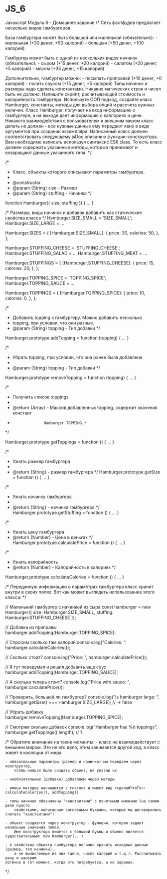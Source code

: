 # JS_6
Javascript
Модуль 6 - Домашнее задание
/* 
  Сеть фастфудов предлагает несколько видов гамбургеров. 
  
  База гамбургера может быть большой или маленькой (обязательно):
	- маленькая (+30 денег, +50 калорий)
	- большая (+50 денег, +100 калорий)
	
  Гамбургер может быть с одной из нескольких видов начинок (обязательно):
	- сыром (+15 денег, +20 калорий)
	- салатом (+20 денег, +5 калорий)
	- мясом (+35 денег, +15 калорий)
	
  Дополнительно, гамбургер можно: 
	- посыпать приправой (+10 денег, +0 калорий) 
	- полить соусом (+15 денег, +5 калорий)
  Типы начинок и размеры надо сделать константами. Никаких магических строк 
  и чисел быть не должно.
  Напишите скрипт, расчитывающий стоимость и калорийность гамбургера. 
  Используте ООП подход, создайте класс Hamburger, константы, методы 
  для выбора опций и рассчета нужных величин. 
  Класс Hamburger, получает на вход информацию о гамбургере, а на выходе 
  дает информацию о каллориях и цене. Никакого взаимодействия с пользователем 
  и внешним миром класс делать не должен - все нужные данные ему передают явно
  в виде аргументов при создании экземпляра. 
  Написанный класс должен соответствовать следующему jsDoc описанию функции-конструктора.
  Вам необходимо написать используя синтаксис ES6 class. То есть класс должен содержать 
  указанные методы, которые принимают и возвращают данные указанного типа.
*/

/*
* Класс, объекты которого описывают параметры гамбургера. 
* 
* @constructor
* @param {String} size - Размер
* @param {String} stuffing - Начинка
*/

function Hamburger({ size, stuffing }) { ... } 

/* Размеры, виды начинок и добавок добавить как статические свойства класса */
Hamburger.SIZE_SMALL = 'SIZE_SMALL';
Hamburger.SIZE_LARGE = ...

Hamburger.SIZES = {
  [Hamburger.SIZE_SMALL]: {
    price: 30,
    calories: 50,
  },
};

Hamburger.STUFFING_CHEESE = 'STUFFING_CHEESE';
Hamburger.STUFFING_SALAD = ...
Hamburger.STUFFING_MEAT = ...

Hamburger.STUFFINGS = {
  [Hamburger.STUFFING_CHEESE]: {
    price: 15,
    calories: 20,
  },
};
					
Hamburger.TOPPING_SPICE = 'TOPPING_SPICE';
Hamburger.TOPPING_SAUCE = ...

Hamburger.TOPPINGS = {
  [Hamburger.TOPPING_SPICE]: {
    price: 10,
    calories: 0,
  },
};

/*
* Добавить topping к гамбургеру. Можно добавить несколько
* topping, при условии, что они разные.
* @param {String} topping - Тип добавки
*/

Hamburger.prototype.addTopping = function (topping) { ... }

/*
 * Убрать topping, при условии, что она ранее была добавлена
 * 
 * @param {String} topping - Тип добавки
 */
 
Hamburger.prototype.removeTopping = function (topping) { ... }

/*
 * Получить список toppings
 *
 * @return {Array} - Массив добавленных topping, содержит значения констант
 *                   Hamburger.TOPPING_*
 */
 
Hamburger.prototype.getToppings = function () { ... }

/*
 * Узнать размер гамбургера
 *
 * @return {String} - размер гамбургера
 */
Hamburger.prototype.getSize = function () { ... }

/*
 * Узнать начинку гамбургера
 *
 * @return {String} - начинка гамбургера
 */
Hamburger.prototype.getStuffing = function () { ... }

/*
 * Узнать цену гамбургера
 * @return {Number} - Цена в деньгах
 */
Hamburger.prototype.calculatePrice = function () { ... }

/*
 * Узнать калорийность
 * @return {Number} - Калорийность в калориях
 */
 
Hamburger.prototype.calculateCalories = function () { ... }


/* 
  Переданную информацию о параметрах гамбургера 
  класс хранит внутри в своих полях. Вот как может 
  выглядеть использование этого класса:
*/

// Маленький гамбургер с начинкой из сыра
const hamburger = new Hamburger({ 
  size: Hamburger.SIZE_SMALL, 
  stuffing: Hamburger.STUFFING_CHEESE
});

// Добавка из приправы
hamburger.addTopping(Hamburger.TOPPING_SPICE);

// Спросим сколько там калорий
console.log("Calories: ", hamburger.calculateCalories());

// Сколько стоит?
console.log("Price: ", hamburger.calculatePrice());

// Я тут передумал и решил добавить еще соус
hamburger.addTopping(Hamburger.TOPPING_SAUCE);

// А сколько теперь стоит? 
console.log("Price with sauce: ", hamburger.calculatePrice());

// Проверить, большой ли гамбургер? 
console.log("Is hamburger large: ", hamburger.getSize() === Hamburger.SIZE_LARGE); // -> false

// Убрать добавку
hamburger.removeTopping(Hamburger.TOPPING_SPICE);
						     
// Смотрим сколько добавок
console.log("Hamburger has %d toppings", hamburger.getToppings().length); // 1

/*
  Обратите внимание на такие моменты:
    - класс не взаимодействует с внешним миром. Это не его дело, этим занимается 
    	другой код, а класс живет в изоляции от мира
	
    - обязательные параметры (размер и начинка) мы передаем через конструктор, 
    	чтобы нельзя было создать объект, не указав их
	
    - необязательные (добавка) добавляем через методы
    
    - имена методов начинаются с глагола и имеют вид «сделайЧтоТо»: calculateCalories(), addTopping()
    
    - типы начинок обозначены "константами" с понятными именами (на самом деле просто 
    	свойствами, написанным заглавными буквами, которые мы договорились считать "константами")
	
    - объект создается через конструктор - функцию, которая задает начальные значения полей. 
      	Имя конструктора пишется с большой буквы и обычно является существительным: new Hamburger(...)
    
    - в свойствах объекта гамбургера логично хранить исходные данные (размер, тип начинки), 
      	а не вычисленные из них (цена, число калорий и т.д.). Рассчитывать цену и калории 
	логично в тот момент, когда это потребуется, а не заранее.
*/
